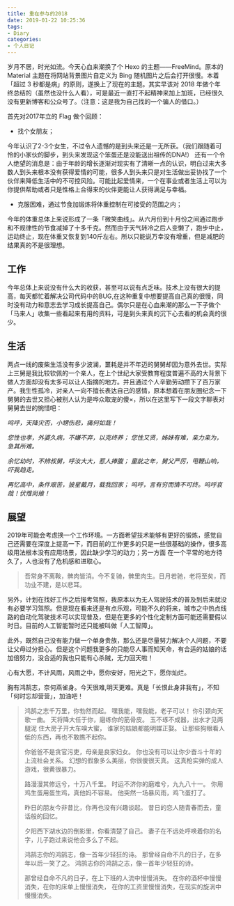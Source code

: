 ```yaml
---
title: 重在参与的2018
date: 2019-01-22 10:25:36
tags:
- Diary
categories:
- 个人日记
---
```


岁月不居，时光如流。今天心血来潮换了个 Hexo 的主题——FreeMind。原本的 Material 主题在将网站背景图片自定义为 Bing 随机图片之后会打开很慢。本着「超过 3 秒都是病」的原则，遂换上了现在的主题。其实早该对 2018 年做个年终总结的（虽然也没什么人看），可是最近一直打不起精神来加上加班，已经很久没有更新博客和公众号了。（注意：这是我为自己找的一个骗人的借口。）
<!--more-->

首先对2017年立的 Flag 做个回顾：

- 找个女朋友；

今年认识了2-3个女生，不过令人遗憾的是到头来还是一无所获。（我们跟随着可怜的小家伙的脚步，到头来发现这个笨蛋还是没能送出祖传的DNA!）
还有一个令人绝望的消息是：由于年龄的增长逐渐对现实有了清晰一点的认识，明白过来大多数人到头来根本没有获得爱情的可能，很多人到头来只是对生活做出妥协找了一个伙伴来降低生活中的不可控风险。可能比起爱情来，一个在事业或者生活上可以为你提供帮助或者只是性格上合得来的伙伴更能让人获得满足与幸福。

- 克服困难，通过节食加锻炼将体重控制在可接受的范围之内；

今年的体重总体上来说形成了一条「微笑曲线」。从六月份到十月份之间通过跑步和不规律性的节食减掉了十多千克。然而由于天气转冷之后人变懒了，跑步中止，运动终止，现在体重又恢复到140斤左右。所以只能说万幸没有增重，但是减肥的结果真的不是很理想。

## 工作

今年总体上来说没有什么大的收获，甚至可以说有点乏味。技术上没有很大的提高，每天都忙着解决公司代码中的BUG,在这种重复中想要提高自己真的很慢，同时没有动力和意志去学习成长提高自己。偶尔只是在心血来潮的那么一下子做个「马来人」收集一些看起来有用的资料，可是到头来真的沉下心去看的机会真的很少。

## 生活

两点一线的废柴生活没有多少波澜，噩耗是并不年迈的舅舅却因为意外去世。实际上三舅是我比较钦佩的一个亲人，在上个世纪大家受教育程度普遍不高的大背景下做人方面却没有太多可以让人指摘的地方。并且通过个人辛勤劳动攒下了百万家产。我生性孤冷，对亲人一向不擅长表达自己的感情，原本想着在朋友圈纪念一下舅舅的去世又担心被别人认为是哗众取宠的傻×，所以在这里写下一段文字聊表对舅舅去世的惋惜吧：

*呜呼，天降灾否，小甥伤悲，痛何如哉！*

*您性也孝，外婆久病，不嫌不弃，以克终养；*
*您性又贤，姊妹有难，亲力亲为，急其所难。*

*余忆幼时，不辨叔舅，呼汝大大，惹人捧腹；*
*童龀之年，舅父严厉，甩鞭山响，吓我趋走。*

*再忆高中，条件艰苦，披星戴月，载我回家；*
*呜呼，言有穷而情不可终。呜呼哀哉！伏惟尚飨！*

## 展望

2019年可能会考虑换一个工作环境。一方面希望技术能够有更好的锻炼，感觉自己还需要在深度上提高一下，而目前的工作更多的只是一些很基础的操作，很多高级用法根本没有应用场景，因此缺少学习的动力；另一方面
在一个平常的地方待久了，人也没有了危机感和进取心。

> 吾常身不离鞍，髀肉皆消。今不复骑，髀里肉生。日月若驰，老将至矣，而功业不建，是以悲耳。

另外，计划在找好工作之后报考驾照，我原本以为无人驾驶技术的普及到后来就没有必要学习驾照。但是现在看来还是有点乐观，可能不久的将来，城市之中热点线路的自动化驾驶技术可以实现普及，但是在更多的个性化定制方面可能还需要假以时日。目前的人工智能暂时还只能被叫做「人工智障」。

此外，既然自己没有能力做一个单身贵族，那么还是尽量努力解决个人问题，不要让父母过分担心。但是这个问题我更多的只能尽人事而知天命，有合适的姑娘的话加倍努力，没合适的我也只能有心杀贼，无力回天啦！

心有大愿，不计风雨，风雨之中，愿你安好，阳光之下，愿你灿烂。

胸有鸿鹄志，奈何燕雀身。今天很难,明天更难。真是「长恨此身非我有」，不知「何时忘却营营」，加油吧！

>鸿鹄之志千万里，你勃然而起。
嘿我能，嘿我能，老子可以！
你引颈向天歌一曲。
天将降大任于你，磨练你的筋骨皮。
玉不琢不成器，出水才见两腿泥
住大房子开大车嗅大蜜，
谁家的姑娘都能明媒正娶。
让那些狗眼看人低的东西，再也不敢瞧不起你。
>
>你爸爸不是贪官污吏，母亲是良家妇女。
你也没有可以让你少奋斗十年的上流社会关系。
幻想的假象多么美丽，你很傻很天真。
这真枪实弹的成人游戏，很黄很暴力。
>
>路漫漫其修远兮，十万八千里。
时运不济你的磨难兮，九九八十一。
你用鸡生蛋用蛋生鸡，真他妈不容易。
他突然一场暴风雨，鸡飞蛋打了。
>
>昨日的朋友今非昔比，你再也没有兴趣谈起。
昔日的恋人随青春而去，童话般的回忆。
>
>夕阳西下湖水边的倒影里，你看清楚了自己。
妻子在不远处呼唤着你的名字，儿子跑过来说他会多么了不起。
>
>鸿鹄志你的鸿鹄志，像一首年少轻狂的诗。
那曾经自命不凡的日子，在多年以后一笑了之。
鸿鹄志你的鸿鹄之志，像一首年少轻狂的诗。
>
>那曾经自命不凡的日子，在上下班的人流中慢慢消失。
在你的酒杯中慢慢消失，在你的床单上慢慢消失，
在你的工资里慢慢消失，在现实的旋涡中慢慢消失。